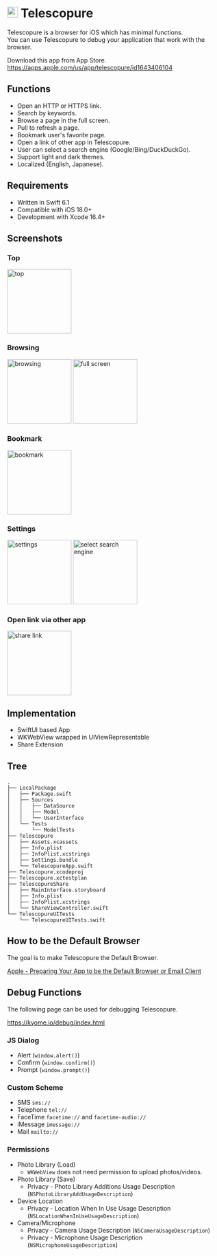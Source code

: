 # <img src="Resources/rounded-icon.png" alt="logo" width="25px" height="25px" /> Telescopure

Telescopure is a browser for iOS which has minimal functions.<br>
You can use Telescopure to debug your application that work with the browser.

Download this app from App Store.<br>
https://apps.apple.com/us/app/telescopure/id1643406104

## Functions

- Open an HTTP or HTTPS link.
- Search by keywords.
- Browse a page in the full screen.
- Pull to refresh a page.
- Bookmark user's favorite page.
- Open a link of other app in Telescopure.
- User can select a search engine (Google/Bing/DuckDuckGo).
- Support light and dark themes.
- Localized (English, Japanese).

## Requirements

- Written in Swift 6.1
- Compatible with iOS 18.0+
- Development with Xcode 16.4+

## Screenshots

### Top

<div>
  <img src="Resources/1-top.png" alt="top" width="150px" />
</div>
    
### Browsing

<div>
  <img src="Resources/2-browsing.png" alt="browsing" width="150px" />
  <img src="Resources/3-full-screen.png" alt="full screen" width="150px" />
</div>
    
### Bookmark

<div>
  <img src="Resources/4-bookmark.png" alt="bookmark" width="150px" />
</div>

### Settings

<div>
  <img src="Resources/5-settings.png" alt="settings" width="150px" />
  <img src="Resources/6-search-engine.png" alt="select search engine" width="150px" />
</div>

### Open link via other app

<div>
  <img src="Resources/7-share-link.png" alt="share link" width="150px" />
</div>
    
## Implementation

- SwiftUI based App
- WKWebView wrapped in UIViewRepresentable
- Share Extension

## Tree

```plain
.
├── LocalPackage
│   ├── Package.swift
│   ├── Sources
│   │   ├── DataSource
│   │   ├── Model
│   │   └── UserInterface
│   └── Tests
│       └── ModelTests
├── Telescopure
│   ├── Assets.xcassets
│   ├── Info.plist
│   ├── InfoPlist.xcstrings
│   ├── Settings.bundle
│   └── TelescopureApp.swift
├── Telescopure.xcodeproj
├── Telescopure.xctestplan
├── TelescopureShare
│   ├── MainInterface.storyboard
│   ├── Info.plist
│   ├── InfoPlist.xcstrings
│   └── ShareViewController.swift
└── TelescopureUITests
    └── TelescopureUITests.swift
```

## How to be the Default Browser

The goal is to make Telescopure the Default Browser.

[Apple - Preparing Your App to be the Default Browser or Email Client](https://developer.apple.com/documentation/xcode/preparing-your-app-to-be-the-default-browser-or-email-client)

## Debug Functions

The following page can be used for debugging Telescopure.

https://kyome.io/debug/index.html

### JS Dialog

- Alert (`window.alert()`)
- Confirm (`window.confirm()`)
- Prompt (`window.prompt()`)

### Custom Scheme

- SMS `sms://`
- Telephone `tel://`
- FaceTime `facetime://` and `facetime-audio://`
- iMessage `imessage://`
- Mail `mailto://`

### Permissions

- Photo Library (Load)
  - `WKWebView` does not need permission to upload photos/videos.
- Photo Library (Save)
  - Privacy - Photo Library Additions Usage Description (`NSPhotoLibraryAddUsageDescription`)
- Device Location
  - Privacy - Location When In Use Usage Description (`NSLocationWhenInUseUsageDescription`)
- Camera/Microphone
  - Privacy - Camera Usage Description (`NSCameraUsageDescription`)
  - Privacy - Microphone Usage Description (`NSMicrophoneUsageDescription`)
